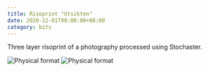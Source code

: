 ```yaml
---
title: Risoprint "Utsikten"
date: 2020-12-01T00:00:00+08:00
category: bits
---
```


Three layer risoprint of a photography processed using Stochaster. 

![Physical format](/utsikten2.png)
![Physical format](/utsikten1.jpg)
